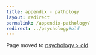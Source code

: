 ```yaml
---
title: appendix - pathology
layout: redirect
permalink: /appendix-pathology/
redirect: ../psychology#old
---
```


Page moved to [psychology > old](/psychology#old)
